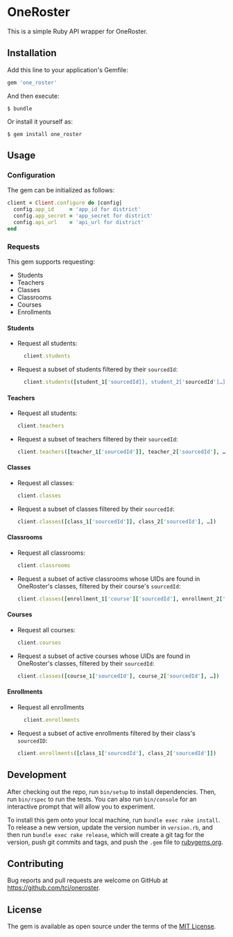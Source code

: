 # OneRoster

This is a simple Ruby API wrapper for OneRoster.

## Installation

Add this line to your application's Gemfile:

```ruby
gem 'one_roster'
```

And then execute:

    $ bundle

Or install it yourself as:

    $ gem install one_roster

## Usage

### Configuration
The gem can be initialized as follows:

```ruby
client = Client.configure do |config|
  config.app_id     = 'app_id for district'
  config.app_secret = 'app_secret for district'
  config.api_url    = 'api_url for district'
end
```



### Requests
This gem supports requesting:
  - Students 
  - Teachers
  - Classes
  - Classrooms 
  - Courses 
  - Enrollments
  
#### Students
- Request all students: 
  ```ruby
    client.students
  ```
- Request a subset of students filtered by their `sourcedId`:
  ```ruby
    client.students([student_1['sourcedId]], student_2['sourcedId']…])
  ``` 
#### Teachers
- Request all students: 
  ```ruby
  client.teachers
  ```
- Request a subset of teachers filtered by their `sourcedId`:
  ```ruby
  client.teachers([teacher_1['sourcedId']], teacher_2['sourcedId'], …])
  ``` 
#### Classes
- Request all classes: 
  ```ruby
  client.classes
  ```
- Request a subset of classes filtered by their `sourcedId`:
  ```ruby
  client.classes([class_1['sourcedId']], class_2['sourcedId'], …])
  ``` 
#### Classrooms
- Request all classrooms: 
  ```ruby
  client.classrooms
  ```
- Request a subset of active classrooms whose UIDs are found in OneRoster's classes, filtered by their course's `sourcedId`:
  ```ruby
  client.classes([enrollment_1['course']['sourcedId'], enrollment_2['course']['sourcedId'], …])
  ``` 
#### Courses
- Request all courses: 
  ```ruby
  client.courses
  ```
- Request a subset of active courses whose UIDs are found in OneRoster's classes, filtered by their `sourcedId`:
  ```ruby
  client.classes([course_1['sourcedId'], course_2['sourcedId'], …])
  ``` 
#### Enrollments
- Request all enrollments
  ```ruby
    client.enrollments
  ```
- Request a subset of active enrollments filtered by their class's `sourcedID`: 
  ```ruby
  client.enrollments([class_1['sourcedId'], class_2['sourcedId']])
  ```

## Development

After checking out the repo, run `bin/setup` to install dependencies. Then, run `bin/rspec` to run the tests. You can also run `bin/console` for an interactive prompt that will allow you to experiment.

To install this gem onto your local machine, run `bundle exec rake install`. To release a new version, update the version number in `version.rb`, and then run `bundle exec rake release`, which will create a git tag for the version, push git commits and tags, and push the `.gem` file to [rubygems.org](https://rubygems.org).

## Contributing

Bug reports and pull requests are welcome on GitHub at https://github.com/tci/oneroster.

## License

The gem is available as open source under the terms of the [MIT License](https://opensource.org/licenses/MIT).
